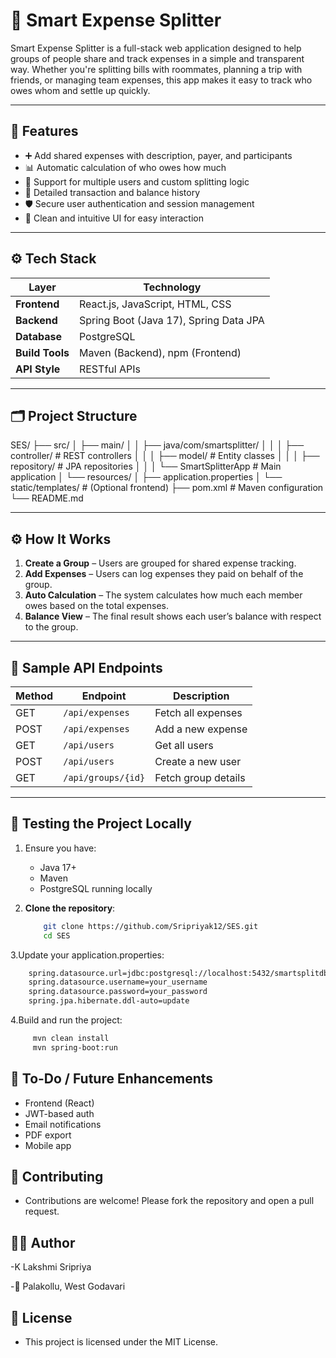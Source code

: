# 💸 Smart Expense Splitter

Smart Expense Splitter is a full-stack web application designed to help groups of people share and track expenses in a simple and transparent way. Whether you're splitting bills with roommates, planning a trip with friends, or managing team expenses, this app makes it easy to track who owes whom and settle up quickly.

---

## 📌 Features

- ➕ Add shared expenses with description, payer, and participants
- 📊 Automatic calculation of who owes how much
- 👥 Support for multiple users and custom splitting logic
- 🧾 Detailed transaction and balance history
- 🛡️ Secure user authentication and session management
- 🎯 Clean and intuitive UI for easy interaction

---

## ⚙️ Tech Stack

| Layer         | Technology          |
|---------------|---------------------|
| **Frontend**  | React.js, JavaScript, HTML, CSS |
| **Backend**   | Spring Boot (Java 17), Spring Data JPA |
| **Database**  | PostgreSQL |
| **Build Tools** | Maven (Backend), npm (Frontend) |
| **API Style** | RESTful APIs |

---

## 🗂️ Project Structure
SES/
├── src/
│ ├── main/
│ │ ├── java/com/smartsplitter/
│ │ │ ├── controller/ # REST controllers
│ │ │ ├── model/ # Entity classes
│ │ │ ├── repository/ # JPA repositories
│ │ │ └── SmartSplitterApp # Main application
│ └── resources/
│ ├── application.properties
│ └── static/templates/ # (Optional frontend)
├── pom.xml # Maven configuration
└── README.md

---

## ⚙️ How It Works

1. **Create a Group** – Users are grouped for shared expense tracking.
2. **Add Expenses** – Users can log expenses they paid on behalf of the group.
3. **Auto Calculation** – The system calculates how much each member owes based on the total expenses.
4. **Balance View** – The final result shows each user’s balance with respect to the group.

---

## 📄 Sample API Endpoints

| Method | Endpoint                 | Description                     |
|--------|--------------------------|---------------------------------|
| GET    | `/api/expenses`          | Fetch all expenses              |
| POST   | `/api/expenses`          | Add a new expense               |
| GET    | `/api/users`             | Get all users                   |
| POST   | `/api/users`             | Create a new user               |
| GET    | `/api/groups/{id}`       | Fetch group details             |

---

## 🧪 Testing the Project Locally

1. Ensure you have:
   - Java 17+
   - Maven
   - PostgreSQL running locally

2. **Clone the repository**:
   ```bash
       git clone https://github.com/Sripriyak12/SES.git
       cd SES
   ```

3.Update your application.properties:
   ```bash
       spring.datasource.url=jdbc:postgresql://localhost:5432/smartsplitdb
       spring.datasource.username=your_username
       spring.datasource.password=your_password
       spring.jpa.hibernate.ddl-auto=update
   ```

4.Build and run the project:
   ```bash
        mvn clean install
        mvn spring-boot:run
   ```


## 📌 To-Do / Future Enhancements
- Frontend (React)
- JWT-based auth
- Email notifications
- PDF export
- Mobile app

## 🤝 Contributing
- Contributions are welcome! Please fork the repository and open a pull request.

## 🧑‍💻 Author
-K Lakshmi Sripriya

-📍 Palakollu, West Godavari

## 📃 License
- This project is licensed under the MIT License.

